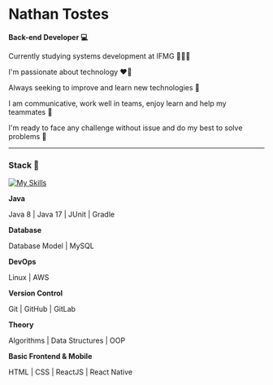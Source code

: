 # Nathan Tostes

**Back-end Developer 💻**

<p>Currently studying systems development at IFMG 👨🏾‍🎓</p>
<p>I'm passionate about technology ❤️‍🔥</p>
<p>Always seeking to improve and learn new technologies 🚀</p>
<p>I am communicative, work well in teams, enjoy learn and help my teammates 🌱</p>
<p>I'm ready to face any challenge without issue and do my best to solve problems 🎯</p>

---
### Stack 💼 
[![My Skills](https://skillicons.dev/icons?i=java,mysql,linux,aws,git,github,gitlab,html,css,js,react)](https://skillicons.dev)

**Java**
<p>Java 8 | Java 17 | JUnit | Gradle</p>

**Database**
<p>Database Model | MySQL</p>

**DevOps**
<p>Linux | AWS</p>

**Version Control**
<p>Git | GitHub | GitLab</p>

**Theory**
<p>Algorithms | Data Structures | OOP</p>

**Basic Frontend & Mobile**
<p>HTML | CSS | ReactJS | React Native</p>
